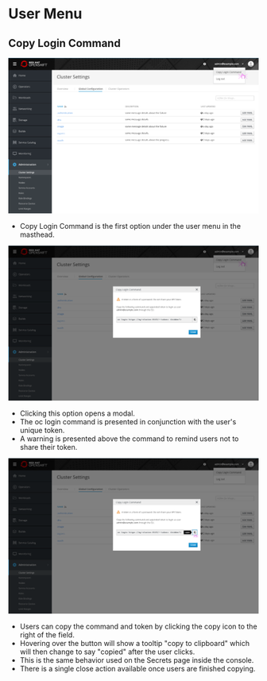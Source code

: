 # User Menu

## Copy Login Command
![pic 0](img/copy-login-command-1.png)

- Copy Login Command is the first option under the user menu in the masthead.

![pic 1](img/copy-login-command.png)

- Clicking this option opens a modal.
- The oc login command is presented in conjunction with the user's unique token.
- A warning is presented above the command to remind users not to share their token.

![pic 3](img/copy-login-command-3.png)

- Users can copy the command and token by clicking the copy icon to the right of the field.
- Hovering over the button will show a tooltip "copy to clipboard" which will then change to say "copied" after the user clicks.
- This is the same behavior used on the Secrets page inside the console.
- There is a single close action available once users are finished copying. 

